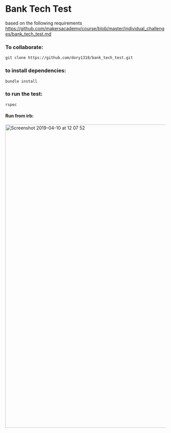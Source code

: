 # Bank Tech Test
based on the following requirements https://github.com/makersacademy/course/blob/master/individual_challenges/bank_tech_test.md

### To collaborate: 
``
git clone https://github.com/dory1318/bank_tech_test.git
``
### to install dependencies:
``bundle install
``
### to run the test:
``
rspec
``

#### Run from irb:
<img width="949" alt="Screenshot 2019-04-10 at 12 07 52" src="https://user-images.githubusercontent.com/45072719/55882104-d8fc9080-5b9b-11e9-8a33-489f5877c38e.png">
